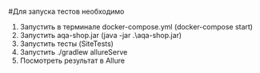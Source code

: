 #Для запуска тестов необходимо
1. Запустить в терминале docker-compose.yml (docker-compose start)
2. Запустить aqa-shop.jar (java -jar .\aqa-shop.jar)
3. Запустить тесты (SiteTests)
4. Запустить ./gradlew allureServe
5. Посмотреть результат в Allure
